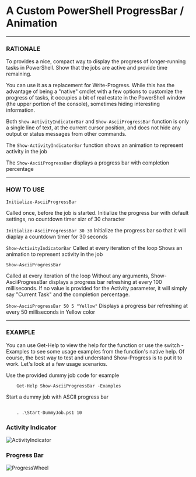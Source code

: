 # A Custom PowerShell ProgressBar / Animation

---------------------------------------------------------------------------------------------------------

### RATIONALE

To provides a nice, compact way to display the progress of longer-running tasks in PowerShell. Show that the jobs are active and provide time remaining.

You can use it as a replacement for Write-Progress. While this has the advantage of being a "native" cmdlet with a few options to customize the progress of tasks, it occupies a bit of real estate in the PowerShell window (the upper portion of the console), sometimes hiding interesting information. 

Both ```Show-ActivityIndicatorBar``` and ```Show-AsciiProgressBar```  function is only a single line of text, at the current cursor position, and does not hide any output or status messages from other commands.

The ```Show-ActivityIndicatorBar``` function shows an animation to represent activity in the job

The ```Show-AsciiProgressBar``` displays a progress bar with completion percentage

---------------------------------------------------------------------------------------------------------


### HOW TO USE

```Initialize-AsciiProgressBar```

Called once, before the job is started. Initialize the progress bar with default settings, no countdown timer sizr of 30 character

```Initialize-AsciiProgressBar 30 30```
Initialize the progress bar so that it will diaplay a countdown timer for 30 seconds


```Show-ActivityIndicatorBar```
Called at every iteration of the loop
Shows an animation to represent activity in the job

```Show-AsciiProgressBar```

Called at every iteration of the loop
Without any arguments, Show-AsciiProgressBar displays a progress bar refreshing at every 100 milliseconds.
If no value is provided for the Activity parameter, it will simply say "Current Task" and the completion percentage.

```Show-AsciiProgressBar 50 5 "Yellow"```
Displays a progress bar refreshing at every 50 milliseconds in Yellow color


---------------------------------------------------------------------------------------------------------
### EXAMPLE

You can use Get-Help to view the help for the function or use the switch -Examples to see some usage examples from the function's native help. Of course, the best way to test and understand Show-Progress is to put it to work. Let's look at a few usage scenarios.

Use the provided dummy job code for example
```
    Get-Help Show-AsciiProgressBar -Examples
```

Start a dummy job with ASCII progress bar

```

	. .\Start-DummyJob.ps1 10

```

### Activity Indicator
![ActivityIndicator](https://arsscriptum.github.io/files/gifs/ActivityIndicator.gif)

### Progress Bar
![ProgressWheel](https://arsscriptum.github.io/files/gifs/ProgressWheel.gif)
